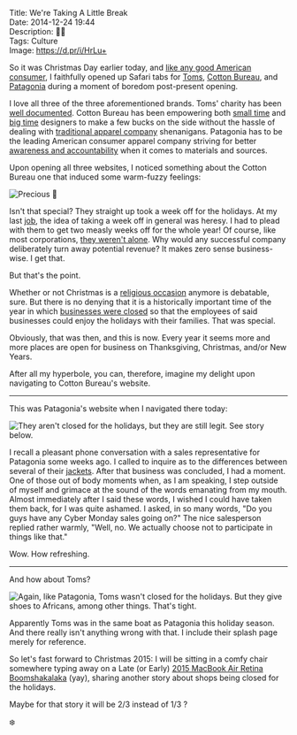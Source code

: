 Title: We're Taking A Little Break  
Date: 2014-12-24 19:44  
Description: 🎅🏿  
Tags: Culture  
Image: https://d.pr/i/HrLu+  

So it was Christmas Day earlier today, and [like any good American consumer][1], I faithfully opened up Safari tabs for [Toms][2], [Cotton Bureau][3], and [Patagonia][4] during a moment of boredom post-present opening.

I love all three of the three aforementioned brands. Toms' charity has been [well documented][5]. Cotton Bureau has been empowering both [small time][6] and [big time][7] designers to make a few bucks on the side without the hassle of dealing with [traditional apparel company][8] shenanigans. Patagonia has to be the leading American consumer apparel company striving for better [awareness and accountability][9] when it comes to materials and sources. 

Upon opening all three websites, I noticed something about the Cotton Bureau one that induced some warm-fuzzy feelings: 

![Precious 🎄][10]

Isn't that special? They straight up took a week off for the holidays. At my last [job][11], the idea of taking a week off in general was heresy. I had to plead with them to get two measly weeks off for the whole year! Of course, like most corporations, [they weren't alone][12]. Why would any successful company deliberately turn away potential revenue? It makes zero sense business-wise. I get that.

But that's the point.

Whether or not Christmas is a [religious occasion][13] anymore is debatable, sure. But there is no denying that it is a historically important time of the year in which [businesses were closed][14] so that the employees of said businesses could enjoy the holidays with their families. That was special.

Obviously, that was then, and this is now. Every year it seems more and more places are open for business on Thanksgiving, Christmas, and/or New Years. 

After all my hyperbole, you can, therefore, imagine my delight upon navigating to Cotton Bureau's website. 

***

This was Patagonia's website when I navigated there today: 

![They aren't closed for the holidays, but they are still legit. See story below.][15]

I recall a pleasant phone conversation with a sales representative for Patagonia some weeks ago. I called to inquire as to the differences between several of their [jackets][16]. After that business was concluded, I had a moment. One of those out of body moments when, as I am speaking, I step outside of myself and grimace at the sound of the words emanating from my mouth. Almost immediately after I said these words, I wished I could have taken them back, for I was quite ashamed. I asked, in so many words, "Do you guys have any Cyber Monday sales going on?" The nice salesperson replied rather warmly, "Well, no. We actually choose not to participate in things like that." 

Wow. How refreshing. 

***

And how about Toms?

![Again, like Patagonia, Toms wasn't closed for the holidays. But they give shoes to Africans, among other things. That's tight.][17]

Apparently Toms was in the same boat as Patagonia this holiday season. And there really isn't anything wrong with that. I include their splash page merely for reference. 

So let's fast forward to Christmas 2015: I will be sitting in a comfy chair somewhere typing away on a Late (or Early) [2015 MacBook Air Retina Boomshakalaka][18] (yay), sharing another story about shops being closed for the holidays.

Maybe for that story it will be 2/3 instead of 1/3 ?

❄️

[1]: http://www.redandblack.com/views/christmas-and-consumerism-thanksgiving-left-in-the-shadows-of-holiday/article_50ed4494-69ee-11e4-b4b0-abf4e230ddee.html "Consumerism and the Holidays"
[2]: http://toms.com/ "Toms"
[3]: http://cottonbureau.com/ "Cotton Bureau"
[4]: http://patagonia.com/ "Patagonia"
[5]: http://www.wsj.com/articles/SB10001424052702304252704575155903198032336 "WSJ: 'Toms Gives Shoe Brand Extra Shine'"
[6]: https://cottonbureau.com/products/still-kickin "'Still Kickin' on Cotton Bureau"
[7]: https://cottonbureau.com/products/tapbots "'Tapbots' on Cotton Bureau"
[8]: http://www.cafepress.com/?aid=79835261 "CafePress"
[9]: http://www.mnn.com/money/green-workplace/stories/patagonia-and-the-environment "'Patagonia and the environment'"
[10]: https://d.pr/i/HrLu+ "Precious 🎄"
[11]: http://pacificdentalservices.com/ "Pacific Dental Services (PDS)"
[12]: http://www.theguardian.com/commentisfree/2013/dec/20/war-on-christmas-material-culture "War on Christmas Material Culture"
[13]: http://atheism.about.com/od/christmasholidayseason/p/AtheistsIgnore.htm "How atheists deal with Christmas"
[14]: http://www.timeanddate.com/holidays/us/christmas-day "Christmas Day in the United States"
[15]: https://d.pr/i/twiq+ "They aren't closed for the holidays, but they are still legit."
[16]: http://www.patagonia.com/us/product/mens-nano-puff-hoody?p=84221-0 "Jacket I have from Patagonia"
[17]: https://d.pr/i/jVnS+ "Again, like Patagonia, Toms wasn't closed for the holidays. But they give shoes to Africans, among other things. That's tight."
[18]: http://appleinsider.com/articles/14/12/22/rumor-apples-12-macbook-air-with-retina-display-to-enter-production-in-q1-2015 "Apple Insider on the rumored Retina MacBook Air"